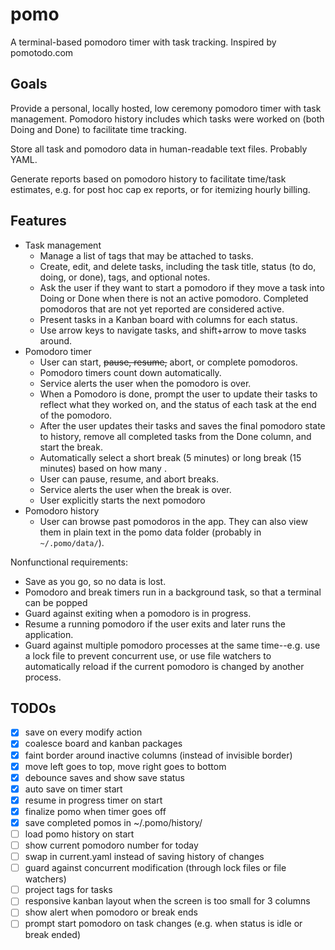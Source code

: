 # pomo

A terminal-based pomodoro timer with task tracking. Inspired by pomotodo.com

## Goals

Provide a personal, locally hosted, low ceremony pomodoro timer with task
management. Pomodoro history includes which tasks were worked on (both Doing and
Done) to facilitate time tracking.

Store all task and pomodoro data in human-readable text files. Probably YAML.

Generate reports based on pomodoro history to facilitate time/task estimates,
e.g. for post hoc cap ex reports, or for itemizing hourly billing.

## Features

* Task management
  * Manage a list of tags that may be attached to tasks.
  * Create, edit, and delete tasks, including the task title, status (to do,
    doing, or done), tags, and optional notes.
  * Ask the user if they want to start a pomodoro if they move a task into Doing
    or Done when there is not an active pomodoro. Completed pomodoros that are
    not yet reported are considered active.
  * Present tasks in a Kanban board with columns for each status.
  * Use arrow keys to navigate tasks, and shift+arrow to move tasks around.
* Pomodoro timer
  * User can start, ~~pause, resume,~~ abort, or complete pomodoros.
  * Pomodoro timers count down automatically.
  * Service alerts the user when the pomodoro is over.
  * When a Pomodoro is done, prompt the user to update their tasks to reflect
    what they worked on, and the status of each task at the end of the pomodoro.
  * After the user updates their tasks and saves the final pomodoro state to
    history, remove all completed tasks from the Done column, and start the
    break.
  * Automatically select a short break (5 minutes) or long break (15 minutes)
    based on how many .
  * User can pause, resume, and abort breaks.
  * Service alerts the user when the break is over.
  * User explicitly starts the next pomodoro 
* Pomodoro history
  * User can browse past pomodoros in the app. They can also view them in plain
    text in the pomo data folder (probably in `~/.pomo/data/`).

Nonfunctional requirements:

* Save as you go, so no data is lost.
* Pomodoro and break timers run in a background task, so that a terminal can be
  popped 
* Guard against exiting when a pomodoro is in progress.
* Resume a running pomodoro if the user exits and later runs the application.
* Guard against multiple pomodoro processes at the same time--e.g. use a lock
  file to prevent concurrent use, or use file watchers to automatically reload
  if the current pomodoro is changed by another process.

## TODOs

* [x] save on every modify action
* [x] coalesce board and kanban packages
* [x] faint border around inactive columns (instead of invisible border)
* [x] move left goes to top, move right goes to bottom
* [x] debounce saves and show save status
* [x] auto save on timer start
* [x] resume in progress timer on start
* [x] finalize pomo when timer goes off
* [x] save completed pomos in ~/.pomo/history/
* [ ] load pomo history on start
* [ ] show current pomodoro number for today
* [ ] swap in current.yaml instead of saving history of changes
* [ ] guard against concurrent modification (through lock files or file watchers)
* [ ] project tags for tasks
* [ ] responsive kanban layout when the screen is too small for 3 columns
* [ ] show alert when pomodoro or break ends
* [ ] prompt start pomodoro on task changes (e.g. when status is idle or break ended)